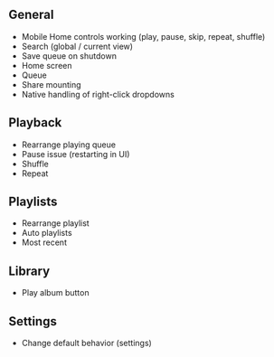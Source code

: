 ## General
* Mobile Home controls working (play, pause, skip, repeat, shuffle)
* Search (global / current view)
* Save queue on shutdown
* Home screen
* Queue
* Share mounting
* Native handling of right-click dropdowns

## Playback
* Rearrange playing queue
* Pause issue (restarting in UI)
* Shuffle
* Repeat

## Playlists
* Rearrange playlist
* Auto playlists
 * Most recent

## Library
* Play album button

## Settings
* Change default behavior (settings)
